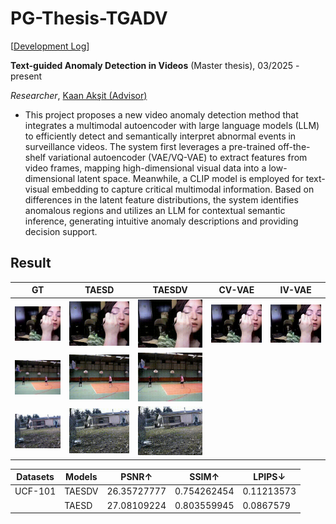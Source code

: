 # PG-Thesis-TGADV

[[Development Log](https://crimson-plum-981.notion.site/Text-guided-Anomaly-Detection-in-Videos-1b3e4c9fc1e780548305cd08a9319426)]

**Text-guided Anomaly Detection in Videos** (Master thesis), 03/2025 - present

*Researcher*, [Kaan Akşit (Advisor)](https://kaanaksit.com/)

- This project proposes a new video anomaly detection method that integrates a multimodal autoencoder with large language models (LLM) to efficiently detect and semantically interpret abnormal events in surveillance videos. The system first leverages a pre-trained off-the-shelf variational autoencoder (VAE/VQ-VAE) to extract features from video frames, mapping high-dimensional visual data into a low-dimensional latent space. Meanwhile, a CLIP model is employed for text-visual embedding to capture critical multimodal information. Based on differences in the latent feature distributions, the system identifies anomalous regions and utilizes an LLM for contextual semantic inference, generating intuitive anomaly descriptions and providing decision support.



## Result

| GT                     | TAESD                     | TAESDV                     | CV-VAE                         | IV-VAE                         |
| ---------------------- | ------------------------- | -------------------------- | ------------------------------ | ------------------------------ |
| ![GT_1](figs/GT_1.gif) | ![GT_1](figs/TAESD_1.gif) | ![GT_1](figs/TAESDV_1.gif) | ![CV-VAE_1](figs\CV-VAE_1.gif) | ![IV-VAE_1](figs\IV-VAE_1.gif) |
| ![GT_2](figs/GT_2.gif) | ![GT_2](figs/TAESD_2.gif) | ![GT_2](figs/TAESDV_2.gif) |                                |                                |
| ![GT_3](figs/GT_3.gif) | ![GT_3](figs/TAESD_3.gif) | ![GT_3](figs/TAESDV_3.gif) |                                |                                |



| Datasets | Models | PSNR↑       | SSIM↑       | LPIPS↓     |
| -------- | ------ | ----------- | ----------- | ---------- |
| UCF-101  | TAESDV | 26.35727777 | 0.754262454 | 0.11213573 |
|          | TAESD  | 27.08109224 | 0.803559945 | 0.0867579  |
